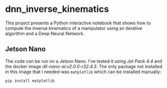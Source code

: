 # dnn_inverse_kinematics
This project presents a Python interactive notebook that shows how to compute the inverse kinematics of a manipulator using an iterative algorithm and a Deep Neural Network. 

## Jetson Nano
The code can be run on a Jetson Nano. I've tested it using *Jet Pack 4.4* and the docker image *dli-nano-ai:v2.0.0-r32.4.3*. The only package not installed in this image that I needed was `matplotlib` which can be installed manually:

```bash
pip install matplotlib
```

